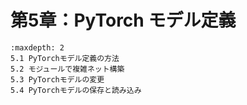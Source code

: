 # 第5章：PyTorch モデル定義
```{toctree}
:maxdepth: 2
5.1 PyTorchモデル定義の方法
5.2 モジュールで複雑ネット構築
5.3 PyTorchモデルの変更
5.4 PyTorchモデルの保存と読み込み
```
